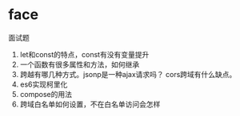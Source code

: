 ﻿# face
面试题

1.  let和const的特点，const有没有变量提升
2.  一个函数有很多属性和方法，如何继承
3.  跨越有哪几种方式。jsonp是一种ajax请求吗？ cors跨域有什么缺点。
4.  es6实现柯里化
5.  compose的用法
6.  跨域白名单如何设置，不在白名单访问会怎样